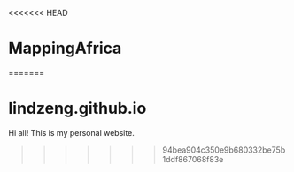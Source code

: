 <<<<<<< HEAD
# MappingAfrica
=======
# lindzeng.github.io

Hi all! This is my personal website.
>>>>>>> 94bea904c350e9b680332be75b1ddf867068f83e
